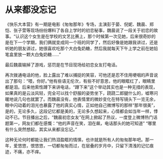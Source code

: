 # 从来都没忘记

《快乐大本营》有一期是电影《匆匆那年》专场，主演彭于晏、倪妮、魏晨、郑恺、张子萱等现场纷纷爆料了各自上学时的初恋秘事，魏晨说了一段关于初恋的故事。“认识这个女生是在学校的文艺比赛上，那个时候第一次见她，后来很奇妙的是在下一个学期，我们俩就变成同一个班的同学了，然后好像是她跟我讲过，还是听她的朋友讲过，她很喜欢吃那个大白兔奶糖，然后我就每天下午上学之前在她铅笔盒里放一颗大白兔奶糖……” 

最后魏晨输掉了游戏，惩罚是在节目现场给初恋女友打电话。 

再次拨通电话的他，脸上露出了难以捕捉的笑容，可他还是忍不住用哽咽的声音说出了那句：“喂，你好。”他有些语无伦次，有些不好意思，他的眼眶红了，眼睛里都是泪。后来他索性蹲下来讲电话，“蹲下来”这个举动其实也是一种无措的表现，如果真的是云淡风轻，完全可以找个舒服的姿势坐下，跷跷二郎腿什么的，嘘寒问暖地说几句也就罢了。而魏晨没有，他表情里的微妙变化在特写镜头下一览无余，眼中闪动着的泪光也暴露了他的真实心情，正如他自己微博写的那样“那年很美”，是的，无论多久，这段记忆都是美的，无论多久想起来，心情都会如当年一样，悸动不已。节目播出之后，“魏晨初恋女友”在网上掀起了热议，一度登上微博热门话题第一，网友们都在感慨：“他的声音在笑，泪在飙，电话那头的她可知道” “哪里有什么突然想起，其实从来都没忘记。” 

这种无论何时都能让我们热泪盈眶的情愫，也许就是所有人的匆匆那年吧。那一年，爱悠悠，恨悠悠，一切都匆匆而过，在层叠的岁月中，只留下清浅的记忆痕迹，不痛，亦不痒。
